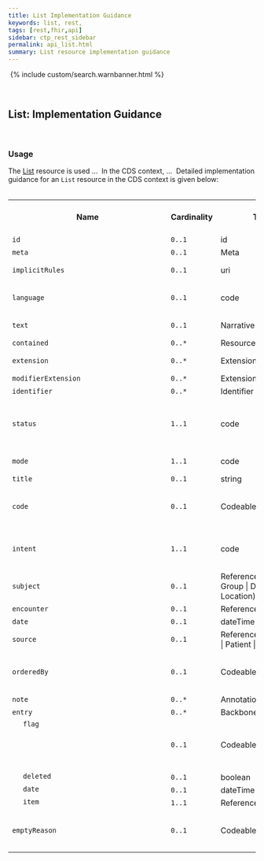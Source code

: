 ```yaml
---
title: List Implementation Guidance
keywords: list, rest,
tags: [rest,fhir,api]
sidebar: ctp_rest_sidebar
permalink: api_list.html
summary: List resource implementation guidance
---
```

​
{% include custom/search.warnbanner.html %}
<style>
td.sub{
    content: '';
    display: block;
    width: 285px;
    background-image: url(images/tbl_vjoin_end.png);
    background-repeat: no-repeat;
    background-position: 10px 10px;
    padding-left: 30px; 
}
</style>
​
## List: Implementation Guidance ##
​
### Usage ###
The [List](http://hl7.org/fhir/STU3/list.html) resource is used ...
​
In the CDS context, ...
​
Detailed implementation guidance for an `List` resource in the CDS context is given below:  
​
​
<table style="min-width:100%;width:100%">
<tr>
    <th style="width:10%;">Name</th>
    <th style="width:5%;">Cardinality</th>
    <th style="width:10%;">Type</th>
      <th style="width:38%;">FHIR Documentation</th>
   <th style="width:37%;">CDS Implementation Guidance</th>
</tr>
<tr>
  <td><code>id</code></td>
    <td><code>0..1</code></td>
    <td>id</td>
    <td>Logical id of this artifact</td>
	<td></td>
</tr>
<tr>
  <td><code>meta</code></td>
    <td><code>0..1</code></td>
    <td>Meta</td>
    <td>Metadata about the resource</td>
		<td></td>
</tr>
<tr>
  <td><code>implicitRules</code></td>
    <td><code>0..1</code></td>
    <td>uri</td>
    <td>A set of rules under which this content was created</td>
		<td></td>
</tr>
<tr>
  <td><code>language</code></td>
    <td><code>0..1</code></td>
    <td>code</td>
    <td>Language of the resource content. <br/>
    <a href="http://hl7.org/fhir/STU3/valueset-languages.html">Common Languages</a> (Extensible but limited to <a href="http://hl7.org/fhir/stu3/valueset-languages.html">All Languages</a>)</td>
<td></td>
</tr>
<tr>
  <td><code>text</code></td>
    <td><code>0..1</code></td>
    <td>Narrative</td>
    <td>Text summary of the resource, for human interpretation</td>
	<td></td>
</tr>
<tr>
  <td><code>contained</code></td>
    <td><code>0..*</code></td>
    <td>Resource</td>
    <td>Contained, inline Resources</td>
	<td></td>
</tr>
<tr>
  <td><code>extension</code></td>
    <td><code>0..*</code></td>
    <td>Extension</td>
    <td>Additional Content defined by implementations</td>
	<td></td>
</tr>
<tr>
  <td><code>modifierExtension</code></td>
    <td><code>0..*</code></td>
    <td>Extension</td>
    <td>Extensions that cannot be ignored</td>
	<td></td>
</tr>
<tr>
  <td><code>identifier</code></td>
    <td><code>0..*</code></td>
    <td>Identifier</td>
    <td>Business identifier</td>
<td></td>
</tr>
<tr>
  <td><code>status</code></td>
    <td><code>1..1</code></td>
    <td>code</td>
    <td>current | retired | entered-in-error<br>
<a href="https://www.hl7.org/fhir/STU3/valueset-list-status.html">ListStatus</a> (Required)</td>
<td>Status MUST carry the value 'current' after the journey is completed.</td>
</tr>
<tr>
  <td><code>mode</code></td>
    <td><code>1..1</code></td>
    <td>code</td>
    <td>working | snapshot | changes
<a href="https://www.hl7.org/fhir/STU3/valueset-list-mode.html">ListMode</a> (Required)</td>
<td></td>
</tr>
<tr>
  <td><code>title</code></td>
    <td><code>0..1</code></td>
    <td>string</td>
    <td>Descriptive name for the list</td>
<td></td>
</tr>
<tr>
  <td><code>code</code></td>
    <td><code>0..1</code></td>
    <td>CodeableConcept</td>
    <td>What the purpose of this list is<br>
[Example Use Codes for List](https://www.hl7.org/fhir/STU3/valueset-list-example-codes.html) (Example)</td>
<td></td>
</tr>
<tr>
  <td><code>intent</code></td>
    <td><code>1..1</code></td>
    <td>code</td>
    <td>proposal | plan | order +<br>
[RequestIntent](http://hl7.org/fhir/STU3/valueset-request-intent.html) (Required)</td>
<td></td>
</tr>
<tr>
  <td><code>subject</code></td>
    <td><code>0..1</code></td>
    <td>Reference(Patient | Group | Device | Location)</td>
    <td>If all resources have the same subject</td>
<td></td>
</tr>
<tr>
  <td><code>encounter</code></td>
    <td><code>0..1</code></td>
    <td>Reference(Encounter)</td>
    <td>Context in which list was created</td>
<td></td>
</tr>
<tr>
  <td><code>date</code></td>
    <td><code>0..1</code></td>
    <td>dateTime</td>
    <td>When the list was prepared</td>
<td></td>
</tr>
<tr>
  <td><code>source</code></td>
    <td><code>0..1</code></td>
    <td>Reference(Practitioner | Patient | Device)</td>
    <td>Who and/or what defined the list contents (aka Author</td>
<td></td>
</tr>
<tr>
  <td><code>orderedBy</code></td>
    <td><code>0..1</code></td>
    <td>CodeableConcept</td>
    <td>What order the list has<br>
[List Order Codes](https://www.hl7.org/fhir/STU3/valueset-list-order.html) (Preferred)</td>
<td></td>
</tr>
<tr>
  <td><code>note</code></td>
    <td><code>0..*</code></td>
    <td>Annotation</td>
    <td>Comments about the list</td>
<td></td>
</tr>
<tr>
  <td><code>entry</code></td>
    <td><code>0..*</code></td>
    <td>BackboneElement</td>
    <td>Entries in the list</td>
<td></td>
</tr>
<tr>
  <td class="sub"><code>flag</code></td>
    <td><code>0..1</code></td>
    <td>CodeableConcept</td>
    <td>Status/Workflow information about this item<br>
[Patient Medicine Change Types](https://www.hl7.org/fhir/STU3/valueset-list-item-flag.html) (Example)</td>
<td></td>
</tr>
<tr>
  <td class="sub"><code>deleted</code></td>
    <td><code>0..1</code></td>
    <td>boolean</td>
    <td>If this item is actually marked as deleted</td>
<td></td>
</tr>
<tr>
  <td class="sub"><code>date</code></td>
    <td><code>0..1</code></td>
    <td>dateTime</td>
    <td>When item was added to list</td>
<td></td>
</tr>
<tr>
  <td class="sub"><code>item</code></td>
    <td><code>1..1</code></td>
    <td>Reference(Any)</td>
    <td>Actual entry</td>
<td></td>
</tr>
<tr>
  <td><code>emptyReason</code></td>
    <td><code>0..1</code></td>
    <td>CodeableConcept</td>
    <td>Why list is empty<br>
[List Empty Reasons](https://www.hl7.org/fhir/STU3/valueset-list-empty-reason.html) (Preferred)</td>
<td></td>
</tr>
</table>
<!--stackedit_data:
eyJoaXN0b3J5IjpbLTE1NTkzMTU4NDUsMTE3ODkwMTc2NF19
-->
